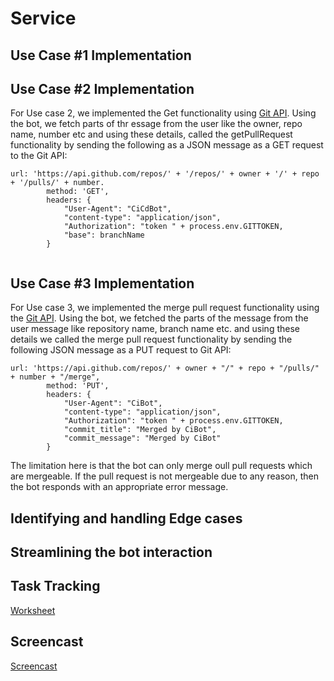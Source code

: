 # Service

## Use Case #1 Implementation

## Use Case #2 Implementation

For Use case 2, we implemented the Get functionality using [Git API](https://developer.github.com/v3/repos/#get). Using the bot, we fetch parts of thr essage from the user like the owner, repo name, number etc and using these details, called the getPullRequest functionality by sending the following as a JSON message as a GET request to the Git API:
```
url: 'https://api.github.com/repos/' + '/repos/' + owner + '/' + repo + '/pulls/' + number.
		method: 'GET',
		headers: {
			"User-Agent": "CiCdBot",
			"content-type": "application/json",
			"Authorization": "token " + process.env.GITTOKEN,
			"base": branchName
		}
		
```

## Use Case #3 Implementation

For Use case 3, we implemented the merge pull request functionality using the [Git API](https://developer.github.com/v3/pulls/#merge-a-pull-request-merge-button). Using the bot, we fetched the parts of the message from the user message like repository name, branch name etc. and using these details we called the merge pull request functionality by sending the following JSON message as a PUT request to Git API:
```
url: 'https://api.github.com/repos/' + owner + "/" + repo + "/pulls/" + number + "/merge",
		method: 'PUT',
		headers: {
			"User-Agent": "CiBot",
			"content-type": "application/json",
			"Authorization": "token " + process.env.GITTOKEN,
			"commit_title": "Merged by CiBot",
			"commit_message": "Merged by CiBot"
		}
```
The limitation here is that the bot can only merge oull pull requests which are mergeable. If the pull request is not mergeable due to any reason, then the bot responds with an appropriate error message.


## Identifying and handling Edge cases

## Streamlining the bot interaction

## Task Tracking

[Worksheet](WORKSHEET.md)

## Screencast

[Screencast]()
